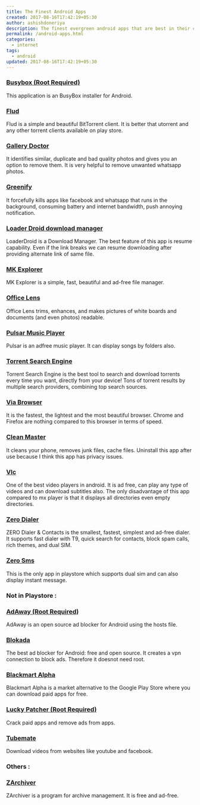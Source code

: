 ```yaml
---
title: The Finest Android Apps
created: 2017-08-16T17:42:19+05:30
author: ashishdoneriya
description: The finest evergreen android apps that are best in their categories.
permalink: /android-apps.html
categories:
  - internet
tags:
  - android
updated: 2017-08-16T17:42:19+05:30
---
```


### <a href="https://play.google.com/store/apps/details?id=ru.meefik.busybox" target="_blank" rel="nofollow noopener noreferrer">Busybox (Root Required)</a> 
This application is an BusyBox installer for Android.

### <a href="https://play.google.com/store/apps/details?id=com.delphicoder.flud" target="_blank" rel="nofollow noopener noreferrer">Flud</a> 
Flud is a simple and beautiful BitTorrent client. It is better that utorrent and any other torrent clients available on play store.

### <a href="https://play.google.com/store/apps/details?id=com.flayvr.doctor" target="_blank" rel="nofollow noopener noreferrer">Gallery Doctor</a> 
It identifies similar, duplicate and bad quality photos and gives you an option to remove them. It is very helpful to remove unwanted whatsapp photos.

### <a href="https://play.google.com/store/apps/details?id=com.oasisfeng.greenify" target="_blank" rel="nofollow noopener noreferrer">Greenify</a> 
It forcefully kills apps like facebook and whatsapp that runs in the background, consuming battery and internet bandwidth, push annoying notification.

### <a href="https://play.google.com/store/apps/details?id=org.zloy.android.downloader" target="_blank" rel="nofollow noopener noreferrer">Loader Droid download manager</a> 
LoaderDroid is a Download Manager. The best feature of this app is resume capability. Even if the link breaks we can resume downloading after providing alternate link of same file.

### <a href="https://play.google.com/store/apps/details?id=pl.mkexplorer.kormateusz" target="_blank" rel="nofollow noopener noreferrer">MK Explorer</a> 
MK Explorer is a simple, fast, beautiful and ad-free file manager.

### <a href="https://play.google.com/store/apps/details?id=com.microsoft.office.officelens" target="_blank" rel="nofollow noopener noreferrer">Office Lens</a> 
Office Lens trims, enhances, and makes pictures of white boards and documents (and even photos) readable.

### <a href="https://play.google.com/store/apps/details?id=com.rhmsoft.pulsar" target="_blank" rel="nofollow noopener noreferrer">Pulsar Music Player</a> 
Pulsar is an adfree music player. It can display songs by folders also.

### <a href="https://play.google.com/store/apps/details?id=com.paolod.torrentsearch2" target="_blank" rel="nofollow noopener noreferrer">Torrent Search Engine</a> 
Torrent Search Engine is the best tool to search and download torrents every time you want, directly from your device! Tons of torrent results by multiple search providers, combining top search sources.

### <a href="https://play.google.com/store/apps/details?id=mark.via.gp" target="_blank" rel="nofollow noopener noreferrer">Via Browser</a> 

It is the fastest, the lightest and the most beautiful browser. Chrome and Firefox are nothing compared to this browser in terms of speed. 

### <a href="https://play.google.com/store/apps/details?id=com.cleanmaster.mguard" target="_blank" rel="nofollow noopener noreferrer">Clean Master</a> 

It cleans your phone, removes junk files, cache files. Uninstall this app after use because I think this app has privacy issues.

### <a href="https://play.google.com/store/apps/details?id=org.videolan.vlc&hl=en" target="_blank" rel="nofollow noopener noreferrer">Vlc</a> 

One of the best video players in android. It is ad free, can play any type of videos and can download subtitles also. The only disadvantage of this app compared to mx player is that it displays all directories even empty directories.

### <a href="https://play.google.com/store/apps/details?id=com.jb.zerodialer&hl=en" target="_blank" rel="nofollow noopener noreferrer">Zero Dialer</a> 

ZERO Dialer & Contacts is the smallest, fastest, simplest and ad-free dialer. It supports fast dialer with T9, quick search for contacts, block spam calls, rich themes, and dual SIM.

### <a href="https://play.google.com/store/apps/details?id=com.jb.zerosms&hl=en" target="_blank" rel="nofollow noopener noreferrer">Zero Sms</a> 

This is the only app in playstore which supports dual sim and can also display instant message.</ul> 

### Not in Playstore :

### <a href="https://adaway.org/" target="_blank" rel="nofollow noopener noreferrer">AdAway (Root Required)</a> 

AdAway is an open source ad blocker for Android using the hosts file.

### <a href="https://blokada.org/" target="_blank" rel="nofollow noopener noreferrer">Blokada</a> 

The best ad blocker for Android: free and open source. It creates a vpn connection to block ads. Therefore it doesnot need root.

### <a href="http://www.blackmart.us/" target="_blank" rel="nofollow noopener noreferrer">Blackmart Alpha</a> 

Blackmart Alpha is a market alternative to the Google Play Store where you can download paid apps for free.

### <a href="https://www.luckypatchers.com/download/" target="_blank" rel="nofollow noopener noreferrer">Lucky Patcher (Root Required)</a> 

Crack paid apps and remove ads from apps.

### <a href="http://tubemate.net/" target="_blank" rel="nofollow noopener noreferrer">Tubemate</a> 

Download videos from websites like youtube and facebook.</ul> 

### Others :

### <a href="https://play.google.com/store/apps/details?id=ru.zdevs.zarchiver" target="_blank" rel="nofollow noopener noreferrer">ZArchiver</a> 

ZArchiver is a program for archive management. It is free and ad-free.</ul>
